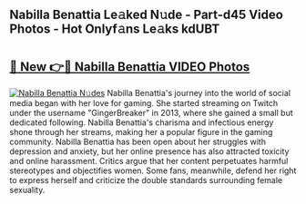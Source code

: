 ## Nabilla Benattia Le𝚊ked N𝚞de - Part-d45 Video Photos - Hot Onlyf𝚊ns Le𝚊ks kdUBT

# <h2><a href="http://ac32982.deff.icu/?id=Nabilla+Benattia">🔗 New 👉🔴 Nabilla Benattia VIDEO Photos</a></h2>

[![Nabilla Benattia N𝚞des](https://i.imgur.com/rIISA9y.gif)](http://ac32982.deff.icu/?id=Nabilla+Benattia)
Nabilla Benattia's journey into the world of social media began with her love for gaming. She started streaming on Twitch under the username "GingerBreaker" in 2013, where she gained a small but dedicated following. Nabilla Benattia's charisma and infectious energy shone through her streams, making her a popular figure in the gaming community. Nabilla Benattia has been open about her struggles with depression and anxiety, but her online presence has also attracted toxicity and online harassment. Critics argue that her content perpetuates harmful stereotypes and objectifies women. Some fans, meanwhile, defend her right to express herself and criticize the double standards surrounding female sexuality.
